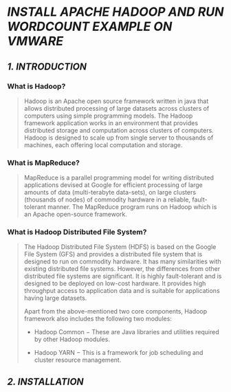 # ***INSTALL APACHE HADOOP AND RUN WORDCOUNT EXAMPLE ON VMWARE***

## *1. INTRODUCTION*

   ### **What is Hadoop?**

   > Hadoop is an Apache open source framework written in java that allows distributed processing of large datasets across clusters of computers using simple programming models. The Hadoop framework application works in an environment that provides distributed storage and computation across clusters of computers. Hadoop is designed to scale up from single server to thousands of machines, each offering local computation and storage.
   
   ### **What is MapReduce?**
   
   > MapReduce is a parallel programming model for writing distributed applications devised at Google for efficient processing of large amounts of data (multi-terabyte data-sets), on large clusters (thousands of nodes) of commodity hardware in a reliable, fault-tolerant manner. The MapReduce program runs on Hadoop which is an Apache open-source framework.
   
   ### **What is Hadoop Distributed File System?**
   > The Hadoop Distributed File System (HDFS) is based on the Google File System (GFS) and provides a distributed file system that is designed to run on commodity hardware. It has many similarities with existing distributed file systems. However, the differences from other distributed file systems are significant. It is highly fault-tolerant and is designed to be deployed on low-cost hardware. It provides high throughput access to application data and is suitable for applications having large datasets.
   >
> Apart from the above-mentioned two core components, Hadoop framework also includes the following two modules:
>
> * Hadoop Common − These are Java libraries and utilities required by other Hadoop modules.
>
> * Hadoop YARN − This is a framework for job scheduling and cluster resource management.
   >
 ## *2. INSTALLATION*
 
 
 
 
